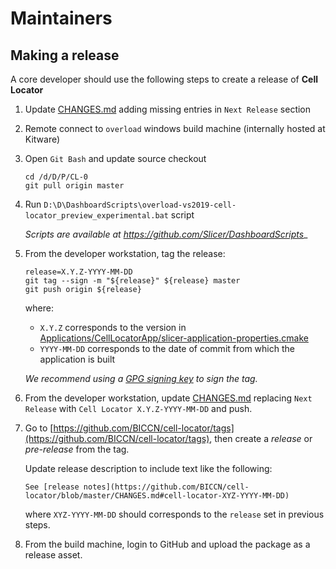 # Maintainers

## Making a release

A core developer should use the following steps to create a release of **Cell Locator**

1. Update [CHANGES.md][changes] adding missing entries in `Next Release` section

2. Remote connect to `overload` windows build machine (internally hosted at Kitware)

3. Open `Git Bash` and update source checkout

    ```
    cd /d/D/P/CL-0
    git pull origin master
    ```

4. Run `D:\D\DashboardScripts\overload-vs2019-cell-locator_preview_experimental.bat` script

    _Scripts are available at https://github.com/Slicer/DashboardScripts__

5. From the developer workstation, tag the release:

    ```
    release=X.Y.Z-YYYY-MM-DD
    git tag --sign -m "${release}" ${release} master
    git push origin ${release}
    ```

    where:

    * `X.Y.Z` corresponds to the version in [Applications/CellLocatorApp/slicer-application-properties.cmake](https://github.com/BICCN/cell-locator/blob/master/Applications/CellLocatorApp/slicer-application-properties.cmake)
    * `YYYY-MM-DD` corresponds to the date of commit from which the application is built

    _We recommend using a [GPG signing key](https://help.github.com/articles/generating-a-new-gpg-key/) to sign the tag._

6. From the developer workstation, update [CHANGES.md][changes] replacing `Next Release` with `Cell Locator X.Y.Z-YYYY-MM-DD` and push.

7. Go to [https://github.com/BICCN/cell-locator/tags](https://github.com/BICCN/cell-locator/tags), then create a _release_ or _pre-release_ from the tag.

   Update release description to include text like the following:

   ```
   See [release notes](https://github.com/BICCN/cell-locator/blob/master/CHANGES.md#cell-locator-XYZ-YYYY-MM-DD)
   ```

   where `XYZ-YYYY-MM-DD` should corresponds to the `release` set in previous steps.

8. From the build machine, login to GitHub and upload the package as a release asset.

[changes]: https://github.com/BICCN/cell-locator/blob/master/CHANGES.md
